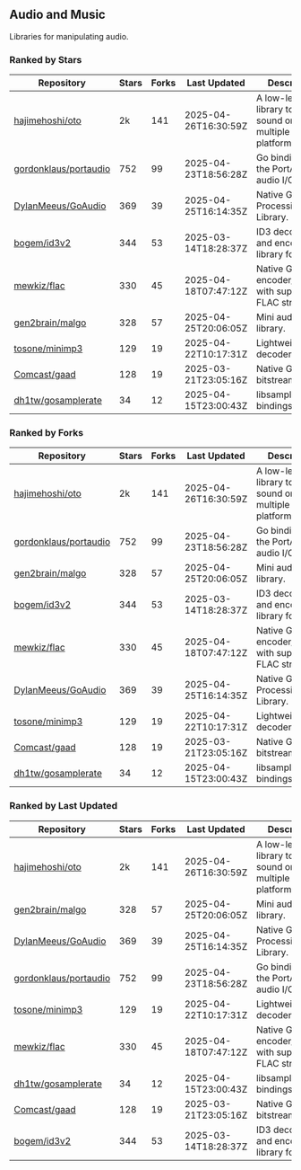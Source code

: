 ## Audio and Music

Libraries for manipulating audio.

### Ranked by Stars

| Repository | Stars | Forks | Last Updated | Description | 
|------------|-------|-------|--------------|-------------|
| [hajimehoshi/oto](https://github.com/hajimehoshi/oto) | 2k | 141 | 2025-04-26T16:30:59Z |  A low-level library to play sound on multiple platforms. |
| [gordonklaus/portaudio](https://github.com/gordonklaus/portaudio) | 752 | 99 | 2025-04-23T18:56:28Z |  Go bindings for the PortAudio audio I/O library. |
| [DylanMeeus/GoAudio](https://github.com/DylanMeeus/GoAudio) | 369 | 39 | 2025-04-25T16:14:35Z |  Native Go Audio Processing Library. |
| [bogem/id3v2](https://github.com/bogem/id3v2) | 344 | 53 | 2025-03-14T18:28:37Z |  ID3 decoding and encoding library for Go. |
| [mewkiz/flac](https://github.com/mewkiz/flac) | 330 | 45 | 2025-04-18T07:47:12Z |  Native Go FLAC encoder/decoder with support for FLAC streams. |
| [gen2brain/malgo](https://github.com/gen2brain/malgo) | 328 | 57 | 2025-04-25T20:06:05Z |  Mini audio library. |
| [tosone/minimp3](https://github.com/tosone/minimp3) | 129 | 19 | 2025-04-22T10:17:31Z |  Lightweight MP3 decoder library. |
| [Comcast/gaad](https://github.com/Comcast/gaad) | 128 | 19 | 2025-03-21T23:05:16Z |  Native Go AAC bitstream parser. |
| [dh1tw/gosamplerate](https://github.com/dh1tw/gosamplerate) | 34 | 12 | 2025-04-15T23:00:43Z |  libsamplerate bindings for go. |

### Ranked by Forks

| Repository | Stars | Forks | Last Updated | Description | 
|------------|-------|-------|--------------|-------------|
| [hajimehoshi/oto](https://github.com/hajimehoshi/oto) | 2k | 141 | 2025-04-26T16:30:59Z |  A low-level library to play sound on multiple platforms. |
| [gordonklaus/portaudio](https://github.com/gordonklaus/portaudio) | 752 | 99 | 2025-04-23T18:56:28Z |  Go bindings for the PortAudio audio I/O library. |
| [gen2brain/malgo](https://github.com/gen2brain/malgo) | 328 | 57 | 2025-04-25T20:06:05Z |  Mini audio library. |
| [bogem/id3v2](https://github.com/bogem/id3v2) | 344 | 53 | 2025-03-14T18:28:37Z |  ID3 decoding and encoding library for Go. |
| [mewkiz/flac](https://github.com/mewkiz/flac) | 330 | 45 | 2025-04-18T07:47:12Z |  Native Go FLAC encoder/decoder with support for FLAC streams. |
| [DylanMeeus/GoAudio](https://github.com/DylanMeeus/GoAudio) | 369 | 39 | 2025-04-25T16:14:35Z |  Native Go Audio Processing Library. |
| [tosone/minimp3](https://github.com/tosone/minimp3) | 129 | 19 | 2025-04-22T10:17:31Z |  Lightweight MP3 decoder library. |
| [Comcast/gaad](https://github.com/Comcast/gaad) | 128 | 19 | 2025-03-21T23:05:16Z |  Native Go AAC bitstream parser. |
| [dh1tw/gosamplerate](https://github.com/dh1tw/gosamplerate) | 34 | 12 | 2025-04-15T23:00:43Z |  libsamplerate bindings for go. |

### Ranked by Last Updated

| Repository | Stars | Forks | Last Updated | Description | 
|------------|-------|-------|--------------|-------------|
| [hajimehoshi/oto](https://github.com/hajimehoshi/oto) | 2k | 141 | 2025-04-26T16:30:59Z |  A low-level library to play sound on multiple platforms. |
| [gen2brain/malgo](https://github.com/gen2brain/malgo) | 328 | 57 | 2025-04-25T20:06:05Z |  Mini audio library. |
| [DylanMeeus/GoAudio](https://github.com/DylanMeeus/GoAudio) | 369 | 39 | 2025-04-25T16:14:35Z |  Native Go Audio Processing Library. |
| [gordonklaus/portaudio](https://github.com/gordonklaus/portaudio) | 752 | 99 | 2025-04-23T18:56:28Z |  Go bindings for the PortAudio audio I/O library. |
| [tosone/minimp3](https://github.com/tosone/minimp3) | 129 | 19 | 2025-04-22T10:17:31Z |  Lightweight MP3 decoder library. |
| [mewkiz/flac](https://github.com/mewkiz/flac) | 330 | 45 | 2025-04-18T07:47:12Z |  Native Go FLAC encoder/decoder with support for FLAC streams. |
| [dh1tw/gosamplerate](https://github.com/dh1tw/gosamplerate) | 34 | 12 | 2025-04-15T23:00:43Z |  libsamplerate bindings for go. |
| [Comcast/gaad](https://github.com/Comcast/gaad) | 128 | 19 | 2025-03-21T23:05:16Z |  Native Go AAC bitstream parser. |
| [bogem/id3v2](https://github.com/bogem/id3v2) | 344 | 53 | 2025-03-14T18:28:37Z |  ID3 decoding and encoding library for Go. |

